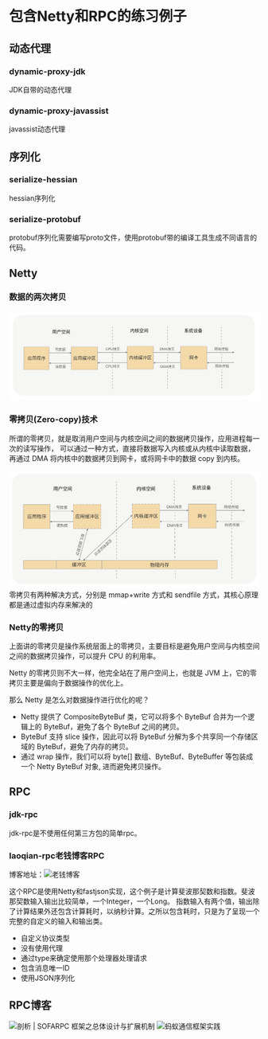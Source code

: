 # 包含Netty和RPC的练习例子
## 动态代理
### dynamic-proxy-jdk
JDK自带的动态代理
### dynamic-proxy-javassist
javassist动态代理

## 序列化
### serialize-hessian
hessian序列化
### serialize-protobuf
protobuf序列化需要编写proto文件，使用protobuf带的编译工具生成不同语言的代码。

## Netty
### 数据的两次拷贝
![通过网卡发送数据的两次拷贝](./img/data-copy.jpg)
### 零拷贝(Zero-copy)技术
所谓的零拷贝，就是取消用户空间与内核空间之间的数据拷贝操作，应用进程每一次的读写操作，
可以通过一种方式，直接将数据写入内核或从内核中读取数据，
再通过 DMA 将内核中的数据拷贝到网卡，或将网卡中的数据 copy 到内核。

![零拷贝实现示意图](./img/zero-copy.jpg)
零拷贝有两种解决方式，分别是  mmap+write  方式和  sendfile  方式，其核心原理都是通过虚拟内存来解决的
### Netty的零拷贝
上面讲的零拷贝是操作系统层面上的零拷贝，主要目标是避免用户空间与内核空间之间的数据拷贝操作，可以提升 CPU 的利用率。

Netty 的零拷贝则不大一样，他完全站在了用户空间上，也就是 JVM 上，它的零拷贝主要是偏向于数据操作的优化上。

那么 Netty 是怎么对数据操作进行优化的呢？
* Netty 提供了 CompositeByteBuf 类，它可以将多个 ByteBuf 合并为一个逻辑上的  ByteBuf，避免了各个 ByteBuf 之间的拷贝。
* ByteBuf 支持 slice 操作，因此可以将 ByteBuf 分解为多个共享同一个存储区域的 ByteBuf，避免了内存的拷贝。
* 通过 wrap 操作，我们可以将 byte[] 数组、ByteBuf、ByteBuffer  等包装成一个 Netty ByteBuf 对象, 进而避免拷贝操作。

## RPC
### jdk-rpc
jdk-rpc是不使用任何第三方包的简单rpc。
### laoqian-rpc老钱博客RPC

博客地址：![老钱博客](https://juejin.im/post/5ad2a99ff265da238d51264d)

这个RPC是使用Netty和fastjson实现，这个例子是计算斐波那契数和指数。斐波那契数输入输出比较简单，一个Integer，一个Long。 
指数输入有两个值，输出除了计算结果外还包含计算耗时，以纳秒计算。之所以包含耗时，只是为了呈现一个完整的自定义的输入和输出类。
* 自定义协议类型
* 没有使用代理
* 通过type来确定使用那个处理器处理请求
* 包含消息唯一ID
* 使用JSON序列化

## RPC博客
![剖析 | SOFARPC 框架之总体设计与扩展机制](https://mp.weixin.qq.com/s/ZKUmmFT0NWEAvba2MJiJfA)
![蚂蚁通信框架实践](https://mp.weixin.qq.com/s/JRsbK1Un2av9GKmJ8DK7IQ)

